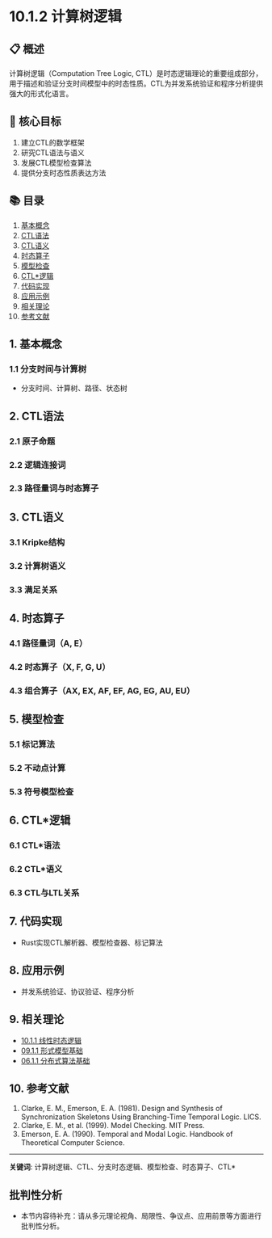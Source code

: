 # 10.1.2 计算树逻辑

## 📋 概述

计算树逻辑（Computation Tree Logic, CTL）是时态逻辑理论的重要组成部分，用于描述和验证分支时间模型中的时态性质。CTL为并发系统验证和程序分析提供强大的形式化语言。

## 🎯 核心目标

1. 建立CTL的数学框架
2. 研究CTL语法与语义
3. 发展CTL模型检查算法
4. 提供分支时态性质表达方法

## 📚 目录

1. [基本概念](#1-基本概念)
2. [CTL语法](#2-ctl语法)
3. [CTL语义](#3-ctl语义)
4. [时态算子](#4-时态算子)
5. [模型检查](#5-模型检查)
6. [CTL*逻辑](#6-ctl逻辑)
7. [代码实现](#7-代码实现)
8. [应用示例](#8-应用示例)
9. [相关理论](#9-相关理论)
10. [参考文献](#10-参考文献)

## 1. 基本概念

### 1.1 分支时间与计算树

- 分支时间、计算树、路径、状态树

## 2. CTL语法

### 2.1 原子命题

### 2.2 逻辑连接词

### 2.3 路径量词与时态算子

## 3. CTL语义

### 3.1 Kripke结构

### 3.2 计算树语义

### 3.3 满足关系

## 4. 时态算子

### 4.1 路径量词（A, E）

### 4.2 时态算子（X, F, G, U）

### 4.3 组合算子（AX, EX, AF, EF, AG, EG, AU, EU）

## 5. 模型检查

### 5.1 标记算法

### 5.2 不动点计算

### 5.3 符号模型检查

## 6. CTL*逻辑

### 6.1 CTL*语法

### 6.2 CTL*语义

### 6.3 CTL与LTL关系

## 7. 代码实现

- Rust实现CTL解析器、模型检查器、标记算法

## 8. 应用示例

- 并发系统验证、协议验证、程序分析

## 9. 相关理论

- [10.1.1 线性时态逻辑](10.1.1_线性时态逻辑.md)
- [09.1.1 形式模型基础](../09_Formal_Model_Theory/09.1.1_形式模型基础.md)
- [06.1.1 分布式算法基础](../06_Distributed_Systems_Theory/06.1.1_分布式算法基础.md)

## 10. 参考文献

1. Clarke, E. M., Emerson, E. A. (1981). Design and Synthesis of Synchronization Skeletons Using Branching-Time Temporal Logic. LICS.
2. Clarke, E. M., et al. (1999). Model Checking. MIT Press.
3. Emerson, E. A. (1990). Temporal and Modal Logic. Handbook of Theoretical Computer Science.

---
**关键词**: 计算树逻辑、CTL、分支时态逻辑、模型检查、时态算子、CTL*

## 批判性分析

- 本节内容待补充：请从多元理论视角、局限性、争议点、应用前景等方面进行批判性分析。
